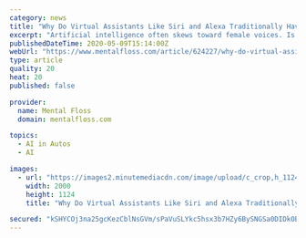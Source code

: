 ```yaml
---
category: news
title: "Why Do Virtual Assistants Like Siri and Alexa Traditionally Have Female Voices?"
excerpt: "Artificial intelligence often skews toward female voices. Is it gender bias, or do companies have hard data to support our seeming preference for feminine AI?"
publishedDateTime: 2020-05-09T15:14:00Z
webUrl: "https://www.mentalfloss.com/article/624227/why-do-virtual-assistants-siri-and-alexa-traditionally-have-female-voices"
type: article
quality: 20
heat: 20
published: false

provider:
  name: Mental Floss
  domain: mentalfloss.com

topics:
  - AI in Autos
  - AI

images:
  - url: "https://images2.minutemediacdn.com/image/upload/c_crop,h_1124,w_2000,x_0,y_104/v1588948208/shape/mentalfloss/624227-grinvalds-gettyimages-1049719076_1.jpg?itok=nV3-Ikow"
    width: 2000
    height: 1124
    title: "Why Do Virtual Assistants Like Siri and Alexa Traditionally Have Female Voices?"

secured: "kSHYCOj3na25gcKezCblNsGVm/sPaVuSLYkc5hsx3b7HZy6BySNGSa0DIDkOB/cJFzVpogc89TAng8zxOTgtj0FQCuJvcmS0sWGa1bgtkCR/yd73R9r9deDSWbnjtmTCKzBjYnihQYWKOfdXVGl+13VSqepyPzxkZvTE+ovCrSIKLW+lB9wF+WWFRKpsx4AD12pQiEqC7Nd2wxfKpiEZVnscFWh4eJBFi615FMnv1QQNwCVAyS8f//I0l9wS9ltcGdk7zEN8UcG/D4c6N8mQm/h1YRKsVpIIja2m9xdHAAbNsmE5rSlumponA1N7tT5aohLB0mGgTD9ln9GViLZhlclFCr/n6ddN/sTsmurCU28tR4logRjT8vTLm3CqSimuIo1tInZoMQt5CEfk9FHVRo2+vRtv+EzBbsqhdS4b8dJwtSA/WLOTd6q/P8+Io3v6Lk95L7w+nLbV+Saa5pKxf8Xc0/LjtTpvu6hMbA4WfNo=;4ZEpmQLdmqv36gNNRr8+kw=="
---
```


